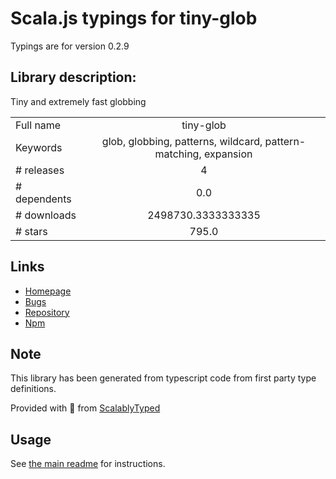 
# Scala.js typings for tiny-glob

Typings are for version 0.2.9

## Library description:
Tiny and extremely fast globbing

|                    |                 |
| ------------------ | :-------------: |
| Full name          | tiny-glob |
| Keywords           | glob, globbing, patterns, wildcard, pattern-matching, expansion |
| # releases         | 4 |
| # dependents       | 0.0 |
| # downloads        | 2498730.3333333335 |
| # stars            | 795.0 |

## Links
- [Homepage](https://github.com/terkelg/tiny-glob#readme)
- [Bugs](https://github.com/terkelg/tiny-glob/issues)
- [Repository](https://github.com/terkelg/tiny-glob)
- [Npm](https://www.npmjs.com/package/tiny-glob)
    


## Note
This library has been generated from typescript code from first party type definitions.

Provided with :purple_heart: from [ScalablyTyped](https://github.com/oyvindberg/ScalablyTyped)

## Usage
See [the main readme](../../readme.md) for instructions.


